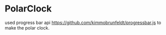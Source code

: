 # PolarClock
used progress bar api https://github.com/kimmobrunfeldt/progressbar.js to make the polar clock.
